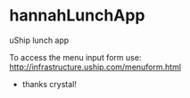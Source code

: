 hannahLunchApp
==============

uShip lunch app


To access the menu input form use:
http://infrastructure.uship.com/menuform.html
- thanks crystal!
